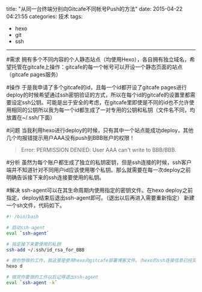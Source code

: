 title: "从同一台终端分别向Gitcafe不同帐号Push的方法"
date: 2015-04-22 04:21:55
categories: 技术
tags:
- hexo
- git
- ssh
---
#需求
拥有多个不同内容的个人静态站点（均使用Hexo），各自拥有独立域名，希望托管在gitcafe上操作：gitcafe的每一个帐号可以开设一个静态页面的站点（gitcafe pages服务）

#操作
于是我申请了多个gitcafe的id，且每一个id都开设了gitcafe pages进行deploy的时候希望通过ssh密钥验证的方式，所以在每个id的gitcafe的设置里都需要设定ssh公钥。可能是出于安全的考虑，在gitcafe里即使是不同的id也不允许使用相同的公钥所以我为每一个id都生成了一对专用的公钥和私钥（文件名不同，均放置在~/.ssh/下面）

#问题
当我利用hexo进行deploy的时候，只有其中一个站点能成功deploy，其他几个均报错提示用户AAA没有push到BBB账户的权限！
> Error: PERMISSION DENIED: User AAA can't write to BBB/BBB.

#分析
虽然为每个账户都生成了独立的私钥密钥，但是ssh连接的时候，ssh客户端并不知道针对不同用户id应该使用哪个私钥。那么就需要在每一次deploy之前明确告诉接下来的ssh连接要使用的私钥。

#解决
ssh-agent可以在其生命周期内使用指定的密钥文件。在hexo deploy之前指定，deploy结束后退出ssh-agent即可。（退出以后再进入需要重新指定）
新建一个sh文件，代码如下。

``` bash
#! /bin/bash

# 启动ssh-agent
eval `ssh-agent`

# 指定接下来要使用的私钥
ssh-add ~/.ssh/id_rsa_for_BBB

# 做你想做的工作，我这里是使用hexo向gitcafe部署博客文件。（hexo的ssh连接信息已经实现配置好了，这部分不是本文重点，省略）
hexo d

# 做完你要做的工作以后记得退出ssh-agent
eval `ssh-agent -k`
```
